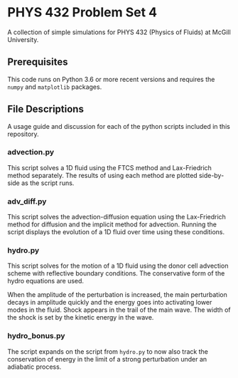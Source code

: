 # PHYS 432 Problem Set 4

A collection of simple simulations for PHYS 432 (Physics of Fluids) at McGill University.

## Prerequisites
This code runs on Python 3.6 or more recent versions and requires the ```numpy``` and ```matplotlib``` packages.

## File Descriptions

A usage guide and discussion for each of the python scripts included in this repository.

### advection.py

This script solves a 1D fluid using the FTCS method and Lax-Friedrich method separately. The results of using each method are plotted side-by-side as the script runs.

### adv_diff.py

This script solves the advection-diffusion equation using the Lax-Friedrich method for diffusion and the implicit method for advection. Running the script displays the evolution of a 1D fluid over time using these conditions.

### hydro.py

This script solves for the motion of a 1D fluid using the donor cell advection scheme with reflective boundary conditions. The conservative form of the hydro equations are used.

When the amplitude of the perturbation is increased, the main perturbation decays in amplitude quickly and the energy goes into activating lower modes in the fluid. Shock appears in the trail of the main wave. The width of the shock is set by the kinetic energy in the wave.

### hydro_bonus.py

The script expands on the script from ```hydro.py``` to now also
track the conservation of energy in the limit of a strong perturbation under an adiabatic process.

